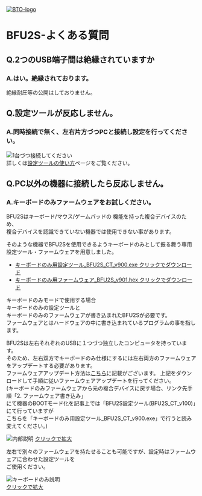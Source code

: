 [![BTO-logo](https://bit-trade-one.co.jp/wp/wp-content/uploads/2022/05/logo.png)](https://bit-trade-one.co.jp/)
# BFU2S-よくある質問

## Q.2つのUSB端子間は絶縁されていますか

### A.はい。絶縁されております。

絶縁耐圧等の公開はしておりません。

## Q.設定ツールが反応しません。

### A.同時接続で無く、左右片方づつPCと接続し設定を行ってください。


![1台づつ接続してください](https://user-images.githubusercontent.com/85532743/169960442-45e18a9a-8fe2-4459-8532-6a263235ff17.png)  
詳しくは[設定ツールの使い方](SettingTool.md)ページをご覧ください。


## Q.PC以外の機器に接続したら反応しません。

### A.キーボードのみファームウェアをお試しください。  

BFU2Sはキーボード/マウス/ゲームパッドの 機能を持った複合デバイスのため、  
複合デバイスを認識できていない機器では使用できない事があります。  
  
そのような機器でBFU2Sを使用できるようキーボードのみとして振る舞う専用設定ツール・ファームウェアを用意しました。

- [キーボードのみ用設定ツール_BFU2S_CT_v900.exe クリックでダウンロード](https://github.com/bit-trade-one/BFU2S-USBDualConnectCustomKeypad/raw/master/App/KeyboardOnly/BFU2S_CT_v900.zip)  
- [キーボードのみ用ファームウェア_BFU2S_v901.hex クリックでダウンロード](https://github.com/bit-trade-one/BFU2S-USBDualConnectCustomKeypad/raw/master/Firmware/KeyboardOnly/BFU2S_v901.zip)  

キーボードのみモードで使用する場合  
キーボードのみの設定ツールと  
キーボードのみのファームウェアが書き込まれたBFU2Sが必要です。  
ファームウェアとはハードウェアの中に書き込まれているプログラムの事を指します。  

BFU2Sは左右それぞれのUSBに１つづつ独立したコンピュータを持っています。  
そのため、左右双方でキーボードのみ仕様にするには左右両方のファームウェアをアップデートする必要があります。  
ファームウェアアップデート方法は[こちら](FirmwareUpdate.md)に記載がございます。
上記をダウンロードして手順に従いファームウェアアップデートを行ってください。  
(キーボードのみファームウェアから元の複合デバイスに戻す場合、リンク先手順「2. ファームウェア書き込み」  
にて機器のBOOTモード化を記事上では「BFU2S設定ツール(BFU2S_CT_v100)」にて行っていますが  
こちらを「キーボードのみ用設定ツール_BFU2S_CT_v900.exe」で行うと読み変えてください。)

![内部説明](https://user-images.githubusercontent.com/85532743/178431549-345b9266-52a3-413d-985d-f7f0f4925fcc.png)
[クリックで拡大](https://user-images.githubusercontent.com/85532743/178431549-345b9266-52a3-413d-985d-f7f0f4925fcc.png)  
  
  
左右で別々のファームウェアを持たせることも可能ですが、設定時はファームウェアに合わせた設定ツールを  
ご使用ください。  

![キーボードのみ説明](https://user-images.githubusercontent.com/85532743/178428018-c94cb56f-0b8b-4205-af9c-bf50155bb82e.png)  
[クリックで拡大](https://user-images.githubusercontent.com/85532743/178428018-c94cb56f-0b8b-4205-af9c-bf50155bb82e.png)



